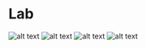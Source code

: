 # Lab
![alt text](screenshots/_X4wNwwMc88.jpg)
![alt text](screenshots/_X4wNwwMc88.jpg)
![alt text](screenshots/_X4wNwwMc88.jpg)
![alt text](screenshots/_X4wNwwMc88.jpg)

